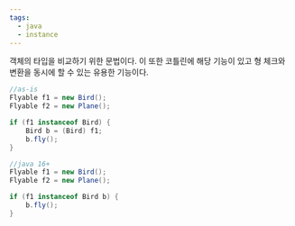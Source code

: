 ```yaml
---
tags:
  - java
  - instance
---
```

객체의 타입을 비교하기 위한 문법이다.
이 또한 코틀린에 해당 기능이 있고 형 체크와 변환을 동시에 할 수 있는 유용한 기능이다.
```java
//as-is
Flyable f1 = new Bird();
Flyable f2 = new Plane();

if (f1 instanceof Bird) {
    Bird b = (Bird) f1;
    b.fly();
}

//java 16+
Flyable f1 = new Bird();
Flyable f2 = new Plane();

if (f1 instanceof Bird b) {
    b.fly();
}
```